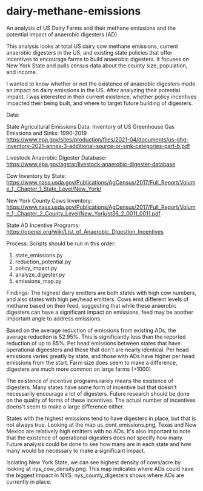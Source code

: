 # dairy-methane-emissions
An analysis of US Dairy Farms and their methane emissions and the potential impact of anaerobic digesters (AD)

This analysis looks at total US dairy cow methane emissions, current anaerobic digesters in the US, and existing
state policies that offer incentives to encourage farms to build anaerobic digesters. It focuses on New York
State and pulls census data about the county size, population, and income.

I wanted to know whether or not the existence of anaerobic digesters made an impact on dairy emissions in the US.
After analyzing their potential impact, I was interested in their current existence, whether policy incentives impacted
their being built, and where to target future building of digesters.

Data:

State Agricultural Emissions Data:
Inventory of US Greenhouse Gas Emissions and Sinks: 1990-2019
https://www.epa.gov/sites/production/files/2021-04/documents/us-ghg-inventory-2021-annex-3-additional-source-or-sink-categories-part-b.pdf

Livestock Anaerobic Digester Database:
https://www.epa.gov/agstar/livestock-anaerobic-digester-database

Cow Inventory by State:
https://www.nass.usda.gov/Publications/AgCensus/2017/Full_Report/Volume_1,_Chapter_1_State_Level/New_York/

New York County Cows Inventory:
https://www.nass.usda.gov/Publications/AgCensus/2017/Full_Report/Volume_1,_Chapter_2_County_Level/New_York/st36_2_0011_0011.pdf

State AD Incentive Programs:
https://openei.org/wiki/List_of_Anaerobic_Digestion_Incentives

Process:
Scripts should be run in this order:
1. state_emissions.py
2. reduction_potential.py
3. policy_impact.py
4. analyze_digester.py
5. emissions_map.py

Findings:
The highest dairy emitters are both states with high cow numbers, and also states with high per/head emitters.
Cows emit different levels of methane based on their feed, suggesting that while these anaerobic digesters can 
have a significant impact on emissions, feed may be another important angle to address emissions. 

Based on the average reduction of emissions from existing ADs, the average reduction is 52.95%. 
This is significantly less than the reported reduction of up to 85%.
Per head emissions between states that have operational digeesters and those that don't are nearly identical.
Per head emissions varies greatly by state, and those with ADs have higher per head emissions from the start.
Farm size does seem to make a difference, digesters are much more common on large farms (>1000)

The existence of incentive programs rarely means the existence of digesters. Many states have some form of incentive
but that doesn't necessarily encourage a lot of digesters. Future research should be done on the quality of forms of
these incentives. The actual number of incentives doens't seem to make a large difference either. 

States with the highest emissions tend to have digesters in place, but that is not always true. Looking at the map
us_cont_emissions.png, Texas and New Mexico are relatively high emitters with no ADs. It's also important to note
that the existence of operational digesters does not specify how many. Future analysis could be done to see how many
are in each state and how many would be necessary to make a significant impact.

Isolating New York State, we can see highest density of cows/acre by looking at nys_cow_density.png. This map
indicates where ADs could have the biggest impact in NYS. nys_county_digesters shows where ADs are currently in place.










